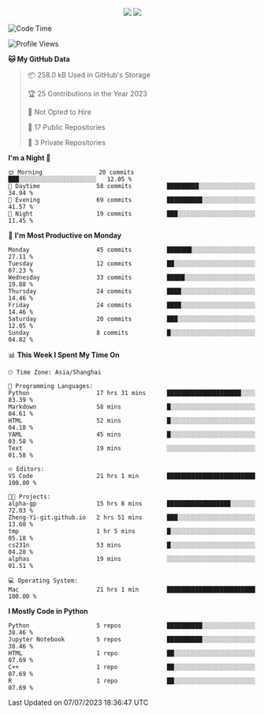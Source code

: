 <p align="center">
    <img src = "https://github-readme-stats.vercel.app/api?username=Zheng-Yi-git&show_icons=true&theme=yeblu&hide_border=true&count_private=true">
    <img src = "https://github-readme-stats.vercel.app/api/top-langs/?username=Zheng-Yi-git&hide=html,css&theme=yeblu&layout=compact&hide_border=true&count_private=true&langs_count=8">
</p>

<!--START_SECTION:waka-->
![Code Time](http://img.shields.io/badge/Code%20Time-529%20hrs%2026%20mins-blue)

![Profile Views](http://img.shields.io/badge/Profile%20Views-21-blue)

**🐱 My GitHub Data** 

> 📦 258.0 kB Used in GitHub's Storage 
 > 
> 🏆 25 Contributions in the Year 2023
 > 
> 🚫 Not Opted to Hire
 > 
> 📜 17 Public Repositories 
 > 
> 🔑 3 Private Repositories 
 > 
**I'm a Night 🦉** 

```text
🌞 Morning                20 commits          ███░░░░░░░░░░░░░░░░░░░░░░   12.05 % 
🌆 Daytime                58 commits          █████████░░░░░░░░░░░░░░░░   34.94 % 
🌃 Evening                69 commits          ██████████░░░░░░░░░░░░░░░   41.57 % 
🌙 Night                  19 commits          ███░░░░░░░░░░░░░░░░░░░░░░   11.45 % 
```
📅 **I'm Most Productive on Monday** 

```text
Monday                   45 commits          ███████░░░░░░░░░░░░░░░░░░   27.11 % 
Tuesday                  12 commits          ██░░░░░░░░░░░░░░░░░░░░░░░   07.23 % 
Wednesday                33 commits          █████░░░░░░░░░░░░░░░░░░░░   19.88 % 
Thursday                 24 commits          ████░░░░░░░░░░░░░░░░░░░░░   14.46 % 
Friday                   24 commits          ████░░░░░░░░░░░░░░░░░░░░░   14.46 % 
Saturday                 20 commits          ███░░░░░░░░░░░░░░░░░░░░░░   12.05 % 
Sunday                   8 commits           █░░░░░░░░░░░░░░░░░░░░░░░░   04.82 % 
```


📊 **This Week I Spent My Time On** 

```text
🕑︎ Time Zone: Asia/Shanghai

💬 Programming Languages: 
Python                   17 hrs 31 mins      █████████████████████░░░░   83.39 % 
Markdown                 58 mins             █░░░░░░░░░░░░░░░░░░░░░░░░   04.61 % 
HTML                     52 mins             █░░░░░░░░░░░░░░░░░░░░░░░░   04.18 % 
YAML                     45 mins             █░░░░░░░░░░░░░░░░░░░░░░░░   03.58 % 
Text                     19 mins             ░░░░░░░░░░░░░░░░░░░░░░░░░   01.58 % 

🔥 Editors: 
VS Code                  21 hrs 1 min        █████████████████████████   100.00 % 

🐱‍💻 Projects: 
alpha-gp                 15 hrs 8 mins       ██████████████████░░░░░░░   72.03 % 
Zheng-Yi-git.github.io   2 hrs 51 mins       ███░░░░░░░░░░░░░░░░░░░░░░   13.60 % 
tmp                      1 hr 5 mins         █░░░░░░░░░░░░░░░░░░░░░░░░   05.18 % 
cs231n                   53 mins             █░░░░░░░░░░░░░░░░░░░░░░░░   04.28 % 
alphas                   19 mins             ░░░░░░░░░░░░░░░░░░░░░░░░░   01.51 % 

💻 Operating System: 
Mac                      21 hrs 1 min        █████████████████████████   100.00 % 
```

**I Mostly Code in Python** 

```text
Python                   5 repos             ██████████░░░░░░░░░░░░░░░   38.46 % 
Jupyter Notebook         5 repos             ██████████░░░░░░░░░░░░░░░   38.46 % 
HTML                     1 repo              ██░░░░░░░░░░░░░░░░░░░░░░░   07.69 % 
C++                      1 repo              ██░░░░░░░░░░░░░░░░░░░░░░░   07.69 % 
R                        1 repo              ██░░░░░░░░░░░░░░░░░░░░░░░   07.69 % 
```




 Last Updated on 07/07/2023 18:36:47 UTC
<!--END_SECTION:waka-->
